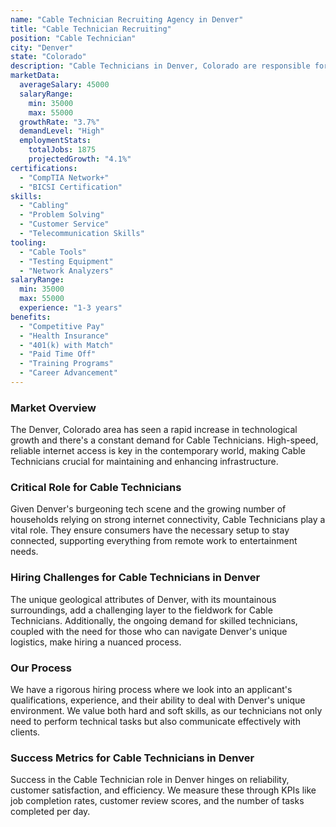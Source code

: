 ```yaml
---
name: "Cable Technician Recruiting Agency in Denver"
title: "Cable Technician Recruiting"
position: "Cable Technician"
city: "Denver"
state: "Colorado"
description: "Cable Technicians in Denver, Colorado are responsible for installing, maintaining, and repairing cable systems, including internet, phone, and television cables."
marketData:
  averageSalary: 45000
  salaryRange:
    min: 35000
    max: 55000
  growthRate: "3.7%"
  demandLevel: "High"
  employmentStats:
    totalJobs: 1875
    projectedGrowth: "4.1%"
certifications:
  - "CompTIA Network+"
  - "BICSI Certification"
skills:
  - "Cabling"
  - "Problem Solving"
  - "Customer Service"
  - "Telecommunication Skills"
tooling:
  - "Cable Tools"
  - "Testing Equipment"
  - "Network Analyzers"
salaryRange:
  min: 35000
  max: 55000
  experience: "1-3 years"
benefits:
  - "Competitive Pay"
  - "Health Insurance"
  - "401(k) with Match"
  - "Paid Time Off"
  - "Training Programs"
  - "Career Advancement"
---
```


### Market Overview
The Denver, Colorado area has seen a rapid increase in technological growth and there's a constant demand for Cable Technicians. High-speed, reliable internet access is key in the contemporary world, making Cable Technicians crucial for maintaining and enhancing infrastructure.

### Critical Role for Cable Technicians
Given Denver's burgeoning tech scene and the growing number of households relying on strong internet connectivity, Cable Technicians play a vital role. They ensure consumers have the necessary setup to stay connected, supporting everything from remote work to entertainment needs.

### Hiring Challenges for Cable Technicians in Denver
The unique geological attributes of Denver, with its mountainous surroundings, add a challenging layer to the fieldwork for Cable Technicians. Additionally, the ongoing demand for skilled technicians, coupled with the need for those who can navigate Denver's unique logistics, make hiring a nuanced process.

### Our Process
We have a rigorous hiring process where we look into an applicant's qualifications, experience, and their ability to deal with Denver's unique environment. We value both hard and soft skills, as our technicians not only need to perform technical tasks but also communicate effectively with clients.

### Success Metrics for Cable Technicians in Denver
Success in the Cable Technician role in Denver hinges on reliability, customer satisfaction, and efficiency. We measure these through KPIs like job completion rates, customer review scores, and the number of tasks completed per day.
